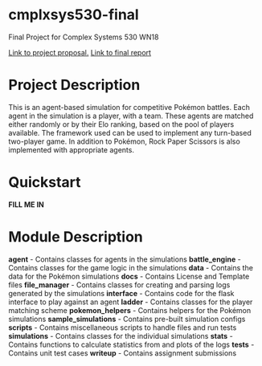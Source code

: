 # cmplxsys530-final
Final Project for Complex Systems 530 WN18

[Link to project proposal.](writeup/proposal/proposal.md)
[Link to final report](writeup/final_report/TurfahAli_CMPLXSYS530_report.pdf)

# Project Description

This is an agent-based simulation for competitive Pokémon battles. Each agent in the simulation is a player, with a team. These agents are matched either randomly or by their Elo ranking, based on the pool of players available. 
The framework used can be used to implement any turn-based two-player game. In addition to Pokémon, Rock Paper Scissors is also implemented with appropriate agents.

# Quickstart
**FILL ME IN**


# Module Description
**agent** - Contains classes for agents in the simulations
**battle_engine** - Contains classes for the game logic in the simulations
**data** - Contains the data for the Pokémon simulations
**docs** - Contains License and Template files
**file_manager** - Contains classes for creating and parsing logs generated by the simulations
**interface** - Contains code for the flask interface to play against an agent
**ladder** - Contains classes for the player matching scheme
**pokemon_helpers** - Contains helpers for the Pokémon simulations
**sample_simulations** - Contains pre-built simulation configs
**scripts** - Contains miscellaneous scripts to handle files and run tests
**simulations** - Contains classes for the individual simulations
**stats** - Contains functions to calculate statistics from and plots of the logs
**tests** - Contains unit test cases
**writeup** - Contains assignment submissions